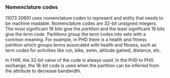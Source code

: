 ### Nomenclature codes
11073 20601 uses nomenclature codes to represent and entity that needs to be machine readable. Nomenclature codes are 32-bit unsigned integers. The most significant 16 bits give the *partition* and the least significant 16 bits give the *term code*. Partitions group the term codes into sets with a common meaning. For example, in PHD there is a health and fitness partition which groups terms assoicated with health and fitness, such as term codes for activities like run, bike, swim, altitude gained, distance, etc.

In FHIR, the 32-bit value of the code is always used. In the PHD to PHG exchange, the 16-bit code is used when the partition can be inferred from the attribute to decrease bandwidth.